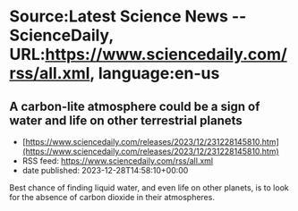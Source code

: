 # Source:Latest Science News -- ScienceDaily, URL:https://www.sciencedaily.com/rss/all.xml, language:en-us

## A carbon-lite atmosphere could be a sign of water and life on other terrestrial planets
 - [https://www.sciencedaily.com/releases/2023/12/231228145810.htm](https://www.sciencedaily.com/releases/2023/12/231228145810.htm)
 - RSS feed: https://www.sciencedaily.com/rss/all.xml
 - date published: 2023-12-28T14:58:10+00:00

Best chance of finding liquid water, and even life on other planets, is to look for the absence of carbon dioxide in their atmospheres.

